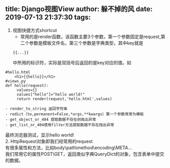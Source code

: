 title: Django视图View
author: 躲不掉的风
date: 2019-07-13 21:37:30
tags:
---
1. 视图快捷方式shortcut  
	- 常用的是render函数，该函数主要3个参数，第一个参数固定是request,第二个参数是模板文件名，第三个参数是字典类型，其中key就是
    ```
    {{...}}
    ```
    中所用的标识符，实际是双括号后返回的是key对应的值。如
```
#hello.html
	<h1>{{hello}}</h1>
#views.py
def hello(request):
     values={}
     values["hello"]="hello world!"
     return render(request,'hello.html',values)
```
	- render_to_string 返回字符串
    - redict（to,permanent=False,*args,**kwargs）第一个参数常常为模板
    - get_object_or_404 提取数据不存在则抛出异常
    - get_list_or_404使用filter方法提取数据不存在抛出异常
最终浏览器测试，显示hello world!  
2. HttpRequest对象即我们经常用的request  
有很多属性和方法，比如body\path\method\encoding\META...  
我们常用它的属性POST\GET，返回类似字典QueryDict的对象，包含表单中提交的数据。

  ```